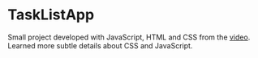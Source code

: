 # TaskListApp
Small project developed with JavaScript, HTML and CSS from the [video](https://www.youtube.com/watch?v=Ttf3CEsEwMQ). Learned more subtle details about CSS and JavaScript.
